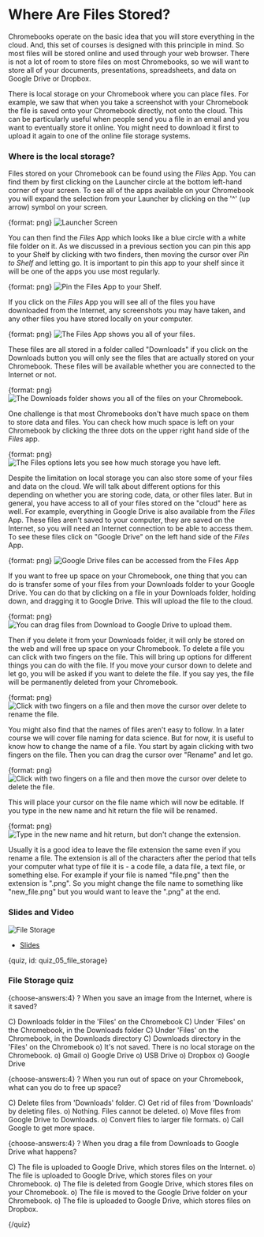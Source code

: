 # Where Are Files Stored?

Chromebooks operate on the basic idea that you will store everything in the cloud. And, this set of courses is designed with this principle in mind. So most files will be stored online and used through your web browser. There is not a lot of room to store files on most Chromebooks, so we will want to store all of your documents, presentations, spreadsheets, and data on Google Drive or Dropbox. 

There is local storage on your Chromebook where you can place files. For example, we saw that when you take a screenshot with your Chromebook the file is saved onto your Chromebook directly, not onto the cloud. This can be particularly useful when people send you a file in an email and you want to eventually store it online. You might need to download it first to upload it again to one of the online file storage systems. 

### Where is the local storage?

Files stored on your Chromebook can be found using the _Files_ App. 
You can find them by first clicking on the Launcher circle at the bottom left-hand corner of your screen. To see all of the apps available on your Chromebook you will expand the selection from your Launcher by clicking on the '^' (up arrow) symbol on your screen. 

{format: png}
![Launcher Screen](https://docs.google.com/presentation/d/1k9e4UEhxg63DWSFkV71u1ewQQe-4DopdXAMG35O0hkc/export/png?id=1k9e4UEhxg63DWSFkV71u1ewQQe-4DopdXAMG35O0hkc&pageid=g3a97bbb8d6_0_12)

You can then find the _Files_ App which looks like a blue circle with a white file folder on it. As we discussed in a previous section you can pin this app to your Shelf by clicking with two finders, then moving the cursor over _Pin to Shelf_ and letting go. It is important to pin this app to your shelf since it will be one of the apps you use most regularly. 


{format: png}
![Pin the Files App to your Shelf.](https://docs.google.com/presentation/d/1k9e4UEhxg63DWSFkV71u1ewQQe-4DopdXAMG35O0hkc/export/png?id=1k9e4UEhxg63DWSFkV71u1ewQQe-4DopdXAMG35O0hkc&pageid=g3a97bbb8d6_0_93)


If you click on the _Files_ App you will see all of the files you have downloaded from the Internet, any screenshots you may have taken, and any other files you have stored locally on your computer. 

{format: png}
![The Files App shows you all of your files.](https://docs.google.com/presentation/d/1k9e4UEhxg63DWSFkV71u1ewQQe-4DopdXAMG35O0hkc/export/png?id=1k9e4UEhxg63DWSFkV71u1ewQQe-4DopdXAMG35O0hkc&pageid=g3a97bbbaae_0_0)

These files are all stored in a folder called "Downloads" if you click on the Downloads button you will only see the files that are actually stored on your Chromebook. These files will be available whether you are connected to the Internet or not. 

{format: png}
![The Downloads folder shows you all of the files on your Chromebook.](https://docs.google.com/presentation/d/1k9e4UEhxg63DWSFkV71u1ewQQe-4DopdXAMG35O0hkc/export/png?id=1k9e4UEhxg63DWSFkV71u1ewQQe-4DopdXAMG35O0hkc&pageid=g3a97bbbaae_0_6)


One challenge is that most Chromebooks don't have much space on them to store data and files. You can check how much space is left on your Chromebook by clicking the three dots on the upper right hand side of the _Files_ app. 

{format: png}
![The Files options lets you see how much storage you have left.](https://docs.google.com/presentation/d/1k9e4UEhxg63DWSFkV71u1ewQQe-4DopdXAMG35O0hkc/export/png?id=1k9e4UEhxg63DWSFkV71u1ewQQe-4DopdXAMG35O0hkc&pageid=g3a97bbbaae_0_66)


Despite the limitation on local storage you can also store some of your files and data on the cloud. We will talk about different options for this depending on whether you are storing code, data, or other files later. But in general, you have access to all of your files stored on the "cloud" here as well. For example, everything in Google Drive is also available from the _Files_ App. These files aren't saved to your computer, they are saved on the Internet, so you will need an Internet connection to be able to access them. To see these files click on "Google Drive" on the left hand side of the _Files_ App. 

{format: png}
![Google Drive files can be accessed from the Files App](https://docs.google.com/presentation/d/1k9e4UEhxg63DWSFkV71u1ewQQe-4DopdXAMG35O0hkc/export/png?id=1k9e4UEhxg63DWSFkV71u1ewQQe-4DopdXAMG35O0hkc&pageid=g3a97bbbaae_0_15)

If you want to free up space on your Chromebook, one thing that you can do is transfer some of your files from your Downloads folder to your Google Drive. You can do that by clicking on a file in your Downloads folder, holding down, and dragging it to Google Drive. This will upload the file to the cloud.

{format: png}
![You can drag files from Download to Google Drive to upload them.](https://docs.google.com/presentation/d/1k9e4UEhxg63DWSFkV71u1ewQQe-4DopdXAMG35O0hkc/export/png?id=1k9e4UEhxg63DWSFkV71u1ewQQe-4DopdXAMG35O0hkc&pageid=g3a97bbbaae_0_24)

 Then if you delete it from your Downloads folder, it will only be stored on the web and will free up space on your Chromebook. To delete a file you can click with two fingers on the file. This will bring up options for different things you can do with the file. If you move your cursor down to delete and let go, you will be asked if you want to delete the file. If you say yes, the file will be permanently deleted from your Chromebook. 


{format: png}
![Click with two fingers on a file and then move the cursor over delete to rename the file. ](https://docs.google.com/presentation/d/1k9e4UEhxg63DWSFkV71u1ewQQe-4DopdXAMG35O0hkc/export/png?id=1k9e4UEhxg63DWSFkV71u1ewQQe-4DopdXAMG35O0hkc&pageid=g3a97bbbaae_0_38)

You might also find that the names of files aren't easy to follow. In a later course we will cover file naming for data science. But for now, it is useful to know how to change the name of a file. You start by again clicking with two fingers on the file. Then you can drag the cursor over "Rename" and let go.


{format: png}
![Click with two fingers on a file and then move the cursor over delete to delete the file. ](https://docs.google.com/presentation/d/1k9e4UEhxg63DWSFkV71u1ewQQe-4DopdXAMG35O0hkc/export/png?id=1k9e4UEhxg63DWSFkV71u1ewQQe-4DopdXAMG35O0hkc&pageid=g3a97bbbaae_0_49)

This will place your cursor on the file name which will now be editable. If you type in the new name and hit return the file will be renamed.

{format: png}
![Type in the new name and hit return, but don't change the extension.](https://docs.google.com/presentation/d/1k9e4UEhxg63DWSFkV71u1ewQQe-4DopdXAMG35O0hkc/export/png?id=1k9e4UEhxg63DWSFkV71u1ewQQe-4DopdXAMG35O0hkc&pageid=g3a97bbbaae_0_61)

Usually it is a good idea to leave the file extension the same even if you rename a file. The extension is all of the characters after the period that tells your computer what type of file it is - a code file, a data file, a text file, or something else. For example if your file is named "file.png" then the extension is ".png". So you might change the file name to something like "new_file.png" but you would want to leave the ".png" at the end. 


### Slides and Video

![File Storage](https://www.youtube.com/watch?v=6V0MNlMYlg0)

* [Slides](https://docs.google.com/presentation/d/1k9e4UEhxg63DWSFkV71u1ewQQe-4DopdXAMG35O0hkc/edit?usp=sharing)


{quiz, id: quiz_05_file_storage}

### File Storage quiz

{choose-answers:4}
? When you save an image from the Internet, where is it saved?

C) Downloads folder in the 'Files' on the Chromebook
C) Under 'Files' on the Chromebook, in the Downloads folder
C) Under 'Files' on the Chromebook, in the Downloads directory
C) Downloads directory in the 'Files' on the Chromebook
o) It's not saved. There is no local storage on the Chromebook.
o) Gmail
o) Google Drive
o) USB Drive
o) Dropbox
o) Google Drive

{choose-answers:4}
? When you run out of space on your Chromebook, what can you do to free up space?

C) Delete files from 'Downloads' folder.
C) Get rid of files from 'Downloads' by deleting files.
o) Nothing. Files cannot be deleted.
o) Move files from Google Drive to Downloads.
o) Convert files to larger file formats.
o) Call Google to get more space.

{choose-answers:4}
? When you drag a file from Downloads to Google Drive what happens? 

C) The file is uploaded to Google Drive, which stores files on the Internet.
o) The file is uploaded to Google Drive, which stores files on your Chromebook.
o) The file is deleted from Google Drive, which stores files on your Chromebook.
o) The file is moved to the Google Drive folder on your Chromebook.
o) The file is uploaded to Google Drive, which stores files on Dropbox.

{/quiz}

